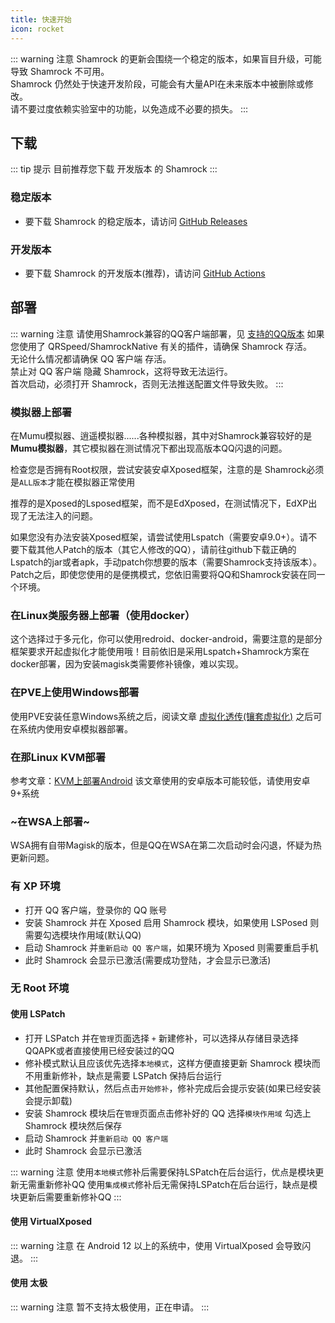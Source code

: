 ```yaml
---
title: 快速开始
icon: rocket
---
```


::: warning 注意
Shamrock 的更新会围绕一个稳定的版本，如果盲目升级，可能导致 Shamrock 不可用。  
Shamrock 仍然处于快速开发阶段，可能会有大量API在未来版本中被删除或修改。  
请不要过度依赖实验室中的功能，以免造成不必要的损失。
:::

## 下载

::: tip 提示
目前推荐您下载 开发版本 的 Shamrock
:::

### 稳定版本

- 要下载 Shamrock 的稳定版本，请访问 [GitHub Releases](https://github.com/whitechi73/OpenShamrock/releases)

### 开发版本

- 要下载 Shamrock 的开发版本(推荐)，请访问 [GitHub Actions](https://github.com/whitechi73/OpenShamrock/actions/workflows/build-apk.yml)

## 部署

::: warning 注意
请使用Shamrock兼容的QQ客户端部署，见 [支持的QQ版本](./faq.md#支持的qq版本)
如果您使用了 QRSpeed/ShamrockNative 有关的插件，请确保 Shamrock 存活。  
无论什么情况都请确保 QQ 客户端 存活。  
禁止对 QQ 客户端 隐藏 Shamrock，这将导致无法运行。  
首次启动，必须打开 Shamrock，否则无法推送配置文件导致失败。
:::

### 模拟器上部署

在Mumu模拟器、逍遥模拟器......各种模拟器，其中对Shamrock兼容较好的是**Mumu模拟器**，其它模拟器在测试情况下都出现高版本QQ闪退的问题。

检查您是否拥有Root权限，尝试安装安卓Xposed框架，注意的是
Shamrock必须是`ALL版本`才能在模拟器正常使用

推荐的是Xposed的Lsposed框架，而不是EdXposed，在测试情况下，EdXP出现了无法注入的问题。

如果您没有办法安装Xposed框架，请尝试使用Lspatch（需要安卓9.0+）。请不要下载其他人Patch的版本（其它人修改的QQ），请前往github下载正确的Lspatch的jar或者apk，手动patch你想要的版本（需要Shamrock支持该版本）。Patch之后，即使您使用的是便携模式，您依旧需要将QQ和Shamrock安装在同一个环境。

### 在Linux类服务器上部署（使用docker）

这个选择过于多元化，你可以使用redroid、docker-android，需要注意的是部分框架要求开起虚拟化才能使用哦！目前依旧是采用Lspatch+Shamrock方案在docker部署，因为安装magisk类需要修补镜像，难以实现。

### 在PVE上使用Windows部署
使用PVE安装任意Windows系统之后，阅读文章
[虚拟化透传(镶套虚拟化)](https://zhuanlan.zhihu.com/p/354034712?utm_psn=1695915211926863872)
之后可在系统内使用安卓模拟器部署。

### 在那Linux KVM部署
参考文章：[KVM上部署Android](https://cloud.tencent.com/developer/article/1484145)
该文章使用的安卓版本可能较低，请使用安卓9+系统

### ~在WSA上部署~
WSA拥有自带Magisk的版本，但是QQ在WSA在第二次启动时会闪退，怀疑为热更新问题。


### 有 XP 环境

- 打开 QQ 客户端，登录你的 QQ 账号
- 安装 Shamrock 并在 Xposed 启用 Shamrock 模块，如果使用 LSPosed 则需要勾选模块作用域(默认QQ)
- 启动 Shamrock 并`重新启动 QQ 客户端`，如果环境为 Xposed 则需要重启手机
- 此时 Shamrock 会显示已激活(需要成功登陆，才会显示已激活)

### 无 Root 环境

#### 使用 LSPatch

- 打开 LSPatch 并在`管理`页面选择 `+` 新建修补，可以选择从存储目录选择QQAPK或者直接使用已经安装过的QQ
- 修补模式默认且应该优先选择`本地模式`，这样方便直接更新 Shamrock 模块而不用重新修补，缺点是需要 LSPatch 保持后台运行
- 其他配置保持默认，然后点击`开始修补`，修补完成后会提示安装(如果已经安装会提示卸载)
- 安装 Shamrock 模块后在`管理`页面点击修补好的 QQ 选择`模块作用域` 勾选上 Shamrock 模块然后保存
- 启动 Shamrock 并`重新启动 QQ 客户端`
- 此时 Shamrock 会显示已激活

::: warning 注意
使用`本地模式`修补后需要保持LSPatch在后台运行，优点是模块更新无需重新修补QQ
使用`集成模式`修补后无需保持LSPatch在后台运行，缺点是模块更新后需要重新修补QQ
:::

#### 使用 VirtualXposed

::: warning 注意
在 Android 12 以上的系统中，使用 VirtualXposed 会导致闪退。
:::

#### 使用 太极

::: warning 注意
暂不支持太极使用，正在申请。
:::
